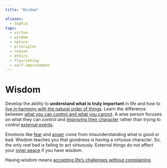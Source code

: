 ```yaml
---
title: "Wisdom"

aliases:
  - Sophia
tags:
  - virtue
  - wisdom
  - nature
  - principles
  - reason
  - ethics
  - flourishing
  - self-improvement
---
```


# Wisdom

Develop the ability to **understand what is truly important** in life and how to
[live in harmony with the natural order of things](living-accordance-nature.md).
Learn the difference between [what you can control and what you
cannot](dichotomy-control.md). A wise person focuses on what they can control
and [improving their character](acting-virtue.md) rather than trying to control
[external events](external-events.md).

Emotions like [fear](fear.md) and [anger](anger.md) come from misunderstanding
what is good or bad. Wisdom teaches you that goodness is having a virtuous
character. So, the only *real* bad is failing to act virtuously. External things
do not affect your [inner peace](inner-peace.md) if you have wisdom.

Having wisdom means [accepting life’s challenges without
complaining](love-fate.md).
